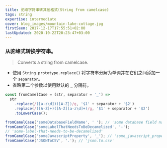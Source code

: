 ```yaml
---
title: 驼峰字符串转其他格式(String from camelcase)
tags: string
expertise: intermediate
cover: blog_images/mountain-lake-cottage.jpg
firstSeen: 2017-12-17T17:55:51+02:00
lastUpdated: 2020-10-22T20:23:47+03:00
---
```


### 从驼峰式转换字符串。
> Converts a string from camelcase.

- 使用 `String.prototype.replace()` 将字符串分解为单词并在它们之间添加一个 `separator`。
- 省略第二个参数以使用默认的 `_` 分隔符。

```js
const fromCamelCase = (str, separator = '_') =>
  str
    .replace(/([a-z\d])([A-Z])/g, '$1' + separator + '$2')
    .replace(/([A-Z]+)([A-Z][a-z\d]+)/g, '$1' + separator + '$2')
    .toLowerCase();
```

```js
fromCamelCase('someDatabaseFieldName', ' '); // 'some database field name'
fromCamelCase('someLabelThatNeedsToBeDecamelized', '-');
// 'some-label-that-needs-to-be-decamelized'
fromCamelCase('someJavascriptProperty', '_'); // 'some_javascript_property'
fromCamelCase('JSONToCSV', '.'); // 'json.to.csv'
```
